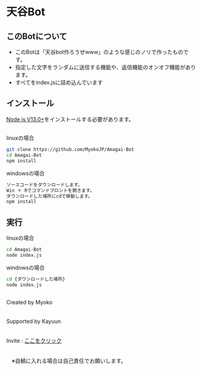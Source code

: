 # 天谷Bot
## このBotについて
- このBotは「天谷bot作ろうぜwww」のような感じのノリで作ったものです。
- 指定した文字をランダムに送信する機能や、返信機能のオンオフ機能があります。
- すべてをindex.jsに詰め込んでいます

## インストール
[Node js V13.0+](https://nodejs.org/)をインストールする必要があります。
##
linuxの場合
``````bash
git clone https://github.com/MyokoJP/Amagai-Bot
cd Amagai-Bot
npm install
``````
windowsの場合
``````bash
ソースコードをダウンロードします。
Win ＋ Rでコマンドプロントを開きます。
ダウンロードした場所にcdで移動します。
npm install
``````

## 実行
linuxの場合
``````bash
cd Amagai-Bot
node index.js
``````
windowsの場合
``````bash
cd {ダウンロードした場所}
node index.js
``````
##
Created by Myoko
######
Supported by Kayuun
######
Invite : [ここをクリック](https://discord.com/api/oauth2/authorize?client_id=958311947374309376&permissions=8&scope=bot)
######
　※自鯖に入れる場合は自己責任でお願いします。
